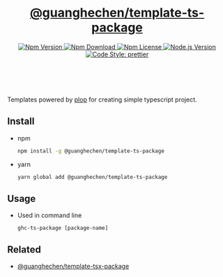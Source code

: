 <header>
  <h1 align="center">
    <a href="https://github.com/guanghechen/node-scaffolds/tree/master/packages/template-ts-package#readme">@guanghechen/template-ts-package</a>
  </h1>
  <div align="center">
    <a href="https://www.npmjs.com/package/@guanghechen/template-ts-package">
      <img
        alt="Npm Version"
        src="https://img.shields.io/npm/v/@guanghechen/template-ts-package.svg"
      />
    </a>
    <a href="https://www.npmjs.com/package/@guanghechen/template-ts-package">
      <img
        alt="Npm Download"
        src="https://img.shields.io/npm/dm/@guanghechen/template-ts-package.svg"
      />
    </a>
    <a href="https://www.npmjs.com/package/@guanghechen/template-ts-package">
      <img
        alt="Npm License"
        src="https://img.shields.io/npm/l/@guanghechen/template-ts-package.svg"
      />
    </a>
    <a href="https://github.com/nodejs/node">
      <img
        alt="Node.js Version"
        src="https://img.shields.io/node/v/@guanghechen/template-ts-package"
      />
    </a>
    <a href="https://github.com/prettier/prettier">
      <img
        alt="Code Style: prettier"
        src="https://img.shields.io/badge/code_style-prettier-ff69b4.svg?style=flat-square"
      />
    </a>
  </div>
</header>
<br/>


Templates powered by [plop][] for creating simple typescript project.

## Install

* npm

  ```bash
  npm install -g @guanghechen/template-ts-package
  ```

* yarn

  ```bash
  yarn global add @guanghechen/template-ts-package
  ```

## Usage

* Used in command line

  ```shell
  ghc-ts-package [package-name]
  ```


## Related

* [@guanghechen/template-tsx-package][]


[homepage]: https://github.com/guanghechen/node-scaffolds/tree/master/packages/template-ts-package#readme
[@guanghechen/template-ts-package]: https://www.npmjs.com/package/@guanghechen/template-ts-package
[@guanghechen/template-tsx-package]: https://www.npmjs.com/package/@guanghechen/template-tsx-package
[plop]: https://github.com/plopjs/plop
